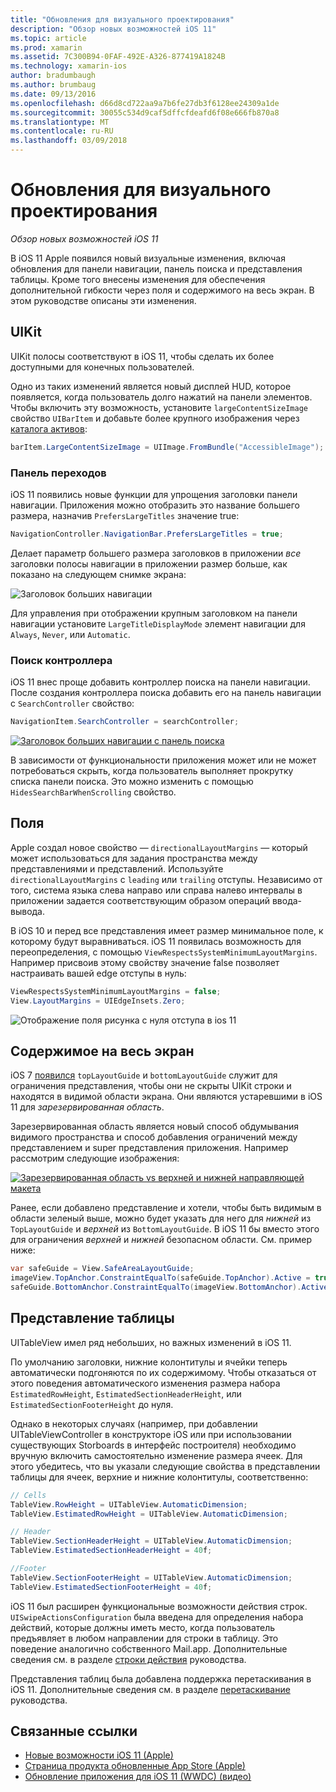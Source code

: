 ```yaml
---
title: "Обновления для визуального проектирования"
description: "Обзор новых возможностей iOS 11"
ms.topic: article
ms.prod: xamarin
ms.assetid: 7C300B94-0FAF-492E-A326-877419A1824B
ms.technology: xamarin-ios
author: bradumbaugh
ms.author: brumbaug
ms.date: 09/13/2016
ms.openlocfilehash: d66d8cd722aa9a7b6fe27db3f6128ee24309a1de
ms.sourcegitcommit: 30055c534d9caf5dffcfdeafd6f08e666fb870a8
ms.translationtype: MT
ms.contentlocale: ru-RU
ms.lasthandoff: 03/09/2018
---
```

# <a name="visual-design-updates"></a>Обновления для визуального проектирования

_Обзор новых возможностей iOS 11_

В iOS 11 Apple появился новый визуальные изменения, включая обновления для панели навигации, панель поиска и представления таблицы. Кроме того внесены изменения для обеспечения дополнительной гибкости через поля и содержимого на весь экран. В этом руководстве описаны эти изменения.

## <a name="uikit"></a>UIKit

UIKit полосы соответствуют в iOS 11, чтобы сделать их более доступными для конечных пользователей.

Одно из таких изменений является новый дисплей HUD, которое появляется, когда пользователь долго нажатий на панели элементов. Чтобы включить эту возможность, установите `largeContentSizeImage` свойство `UIBarItem` и добавьте более крупного изображения через [каталога активов](~/ios/app-fundamentals/images-icons/displaying-an-image.md):

```csharp
barItem.LargeContentSizeImage = UIImage.FromBundle("AccessibleImage");
```

### <a name="navigation-bar"></a>Панель переходов
iOS 11 появились новые функции для упрощения заголовки панели навигации. Приложения можно отобразить это название большего размера, назначив `PrefersLargeTitles` значение true:

```csharp
NavigationController.NavigationBar.PrefersLargeTitles = true;
```

Делает параметр большего размера заголовков в приложении _все_ заголовки полосы навигации в приложении размер больше, как показано на следующем снимке экрана:

![Заголовок больших навигации](visual-design-images/image7.png)

Для управления при отображении крупным заголовком на панели навигации установите `LargeTitleDisplayMode` элемент навигации для `Always`, `Never`, или `Automatic`.

### <a name="search-controller"></a>Поиск контроллера

iOS 11 внес проще добавить контроллер поиска на панели навигации. После создания контроллера поиска добавить его на панель навигации с `SearchController` свойство:

```csharp
NavigationItem.SearchController = searchController;
```

[![Заголовок больших навигации с панель поиска](visual-design-images/image8-sml.png)](visual-design-images/image8-sml.png#lightbox)

В зависимости от функциональности приложения может или не может потребоваться скрыть, когда пользователь выполняет прокрутку списка панели поиска. Это можно изменить с помощью `HidesSearchBarWhenScrolling` свойство.

## <a name="margins"></a>Поля

Apple создал новое свойство — `directionalLayoutMargins` — который может использоваться для задания пространства между представлениями и представлений. Используйте `directionalLayoutMargins` с `leading` или `trailing` отступы. Независимо от того, система языка слева направо или справа налево интервалы в приложении задается соответствующим образом операций ввода-вывода.

В iOS 10 и перед все представления имеет размер минимальное поле, к которому будут выравниваться. iOS 11 появилась возможность для переопределения, с помощью `ViewRespectsSystemMinimumLayoutMargins`. Например присвоив этому свойству значение false позволяет настраивать вашей edge отступы в нуль:

```csharp
ViewRespectsSystemMinimumLayoutMargins = false;
View.LayoutMargins = UIEdgeInsets.Zero;
```
![Отображение поля рисунка с нуля отступа в ios 11](visual-design-images/image9.png)

<a name="fullscreen" />

## <a name="full-screen-content"></a>Содержимое на весь экран

iOS 7 [появился](~/ios/platform/introduction-to-ios7/ios7-ui.md#fullscreen) `topLayoutGuide` и `bottomLayoutGuide` служит для ограничения представления, чтобы они не скрыты UIKit строки и находятся в видимой области экрана. Они являются устаревшими в iOS 11 для _зарезервированная область_.

Зарезервированная область является новый способ обдумывания видимого пространства и способ добавления ограничений между представлением и super представления приложения. Например рассмотрим следующие изображения:

[![Зарезервированная область vs верхней и нижней направляющей макета](visual-design-images/image10-sml.png)](visual-design-images/image10.png#lightbox)

Ранее, если добавлено представление и хотели, чтобы быть видимым в области зеленый выше, можно будет указать для него для _нижней_ из `TopLayoutGuide` и _верхней_ из `BottomLayoutGuide`. В iOS 11 бы вместо этого для ограничения _верхней_ и _нижней_ безопасном области. См. пример ниже:

```csharp
var safeGuide = View.SafeAreaLayoutGuide;
imageView.TopAnchor.ConstraintEqualTo(safeGuide.TopAnchor).Active = true;
safeGuide.BottomAnchor.ConstraintEqualTo(imageView.BottomAnchor).Active = true;
```

## <a name="table-view"></a>Представление таблицы

UITableView имел ряд небольших, но важных изменений в iOS 11.

По умолчанию заголовки, нижние колонтитулы и ячейки теперь автоматически подгоняются по их содержимому. Чтобы отказаться от этого поведения автоматического изменения размера набора `EstimatedRowHeight`, `EstimatedSectionHeaderHeight`, или `EstimatedSectionFooterHeight` до нуля.

Однако в некоторых случаях (например, при добавлении UITableViewController в конструкторе iOS или при использовании существующих Storboards в интерфейс построителя) необходимо вручную включить самостоятельно изменение размера ячеек. Для этого убедитесь, что вы указали следующие свойства в представлении таблицы для ячеек, верхние и нижние колонтитулы, соответственно:

```csharp
// Cells
TableView.RowHeight = UITableView.AutomaticDimension;
TableView.EstimatedRowHeight = UITableView.AutomaticDimension;

// Header
TableView.SectionHeaderHeight = UITableView.AutomaticDimension;
TableView.EstimatedSectionHeaderHeight = 40f;

//Footer
TableView.SectionFooterHeight = UITableView.AutomaticDimension;
TableView.EstimatedSectionFooterHeight = 40f;

```

iOS 11 был расширен функциональные возможности действия строк. `UISwipeActionsConfiguration` была введена для определения набора действий, которые должны иметь место, когда пользователь предъявляет в любом направлении для строки в таблицу. Это поведение аналогично собственного Mail.app. Дополнительные сведения см. в разделе [строки действия](~/ios/user-interface/controls/tables/row-action.md) руководства.

Представления таблиц была добавлена поддержка перетаскивания в iOS 11. Дополнительные сведения см. в разделе [перетаскивание](~/ios/platform/introduction-to-ios11/drag-and-drop.md#uitableview) руководства.


## <a name="related-links"></a>Связанные ссылки

- [Новые возможности iOS 11 (Apple)](https://developer.apple.com/ios/)
- [Страница продукта обновленные App Store (Apple)](https://developer.apple.com/app-store/product-page/)
- [Обновление приложения для iOS 11 (WWDC) (видео)](https://developer.apple.com/videos/play/wwdc2017/204/)
